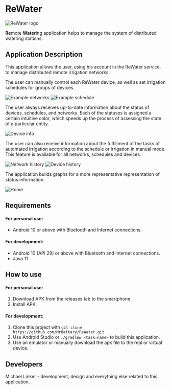 # ReWater

![ReWater logo](assets/images/logo.png)

**Re**mote **Water**ing application helps to manage the system of distributed watering stations.

## Application Description

This application allows the user, using his account in the ReWater service, to manage distributed
remote irrigation networks.

The user can manually control each ReWater device, as well as set irrigation schedules for groups of
devices.

![Example networks](assets/images/networks.png)
![Example schedule](assets/images/network-schedules.png)

The user always receives up-to-date information about the status of devices, schedules, and
networks. Each of the statuses is assigned a certain intuitive color, which speeds up the process of
assessing the state of a particular entity.

![Device info](assets/images/device-settings.png)

The user can also receive information about the fulfillment of the tasks of automated irrigation
according to the schedule or irrigation in manual mode. This feature is available for all networks,
schedules and devices.

![Network history](assets/images/network-history.png)
![Device history](assets/images/device-history.png)

The application builds graphs for a more representative representation of status information.

![Home](assets/images/home.png)

## Requirements

#### For personal use:

- Android 10 or above with Bluetooth and Internet connections.

#### For development:

- Android 10 (API 29) or above with Bluetooth and Internet connections.
- Java 11

## How to use

#### For personal use:

1. Download APK from the releases tab to the smartphone.
2. Install APK.

#### For development:

1. Clone this project with `git clone https://github.com/MrBattary/ReWater.git`
2. Use Android Studio or `./gradlew <task-name>` to build this application.
3. Use an emulator or manually download the apk file to the real or virtual device.

## Developers

Michael Linker - development, design and everything else related to this application.